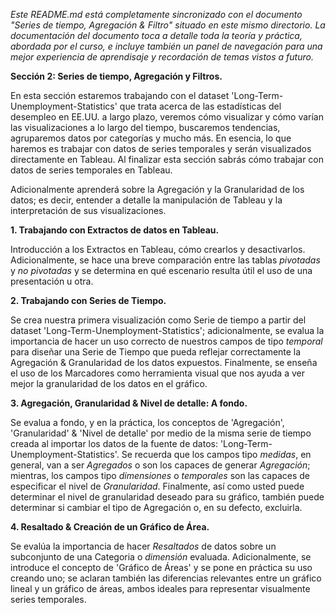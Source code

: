_Este README.md está completamente sincronizado con el documento "Series de tiempo, Agregación & Filtro" situado en este mismo directorio. La documentación del documento toca a detalle toda la teoría y práctica, abordada por el curso, e incluye también un panel de navegación para una mejor experiencia de aprendisaje y recordación de temas vistos a futuro._

**Sección 2: Series de tiempo, Agregación y Filtros.**

En esta sección estaremos trabajando con el dataset 'Long-Term-Unemployment-Statistics' que trata acerca de las estadísticas del desempleo en EE.UU. a largo plazo, veremos cómo visualizar y cómo varían las visualizaciones a lo largo del tiempo, buscaremos tendencias, agruparemos datos por categorías y mucho más. En esencia, lo que haremos es trabajar con datos de series temporales y serán visualizados directamente en Tableau. Al finalizar esta sección sabrás cómo trabajar con datos de series temporales en Tableau. 

Adicionalmente aprenderá sobre la Agregación y la Granularidad de los datos; es decir, entender a detalle la manipulación de Tableau y la interpretación de sus visualizaciones. 

**1.	Trabajando con Extractos de datos en Tableau.**

Introducción a los Extractos en Tableau, cómo crearlos y desactivarlos. Adicionalmente, se hace una breve comparación entre las tablas _pivotadas_ y _no pivotadas_ y se determina en qué escenario resulta útil el uso de una presentación u otra. 

**2.	Trabajando con Series de Tiempo.**

Se crea nuestra primera visualización como Serie de tiempo a partir del dataset 'Long-Term-Unemployment-Statistics'; adicionalmente, se evalua la importancia de hacer un uso correcto de nuestros campos de tipo _temporal_ para diseñar una Serie de Tiempo que pueda reflejar correctamente la Agregación & Granularidad de los datos expuestos. Finalmente, se enseña el uso de los Marcadores como herramienta visual que nos ayuda a ver mejor la granularidad de los datos en el gráfico.


**3. Agregación, Granularidad & Nivel de detalle: A fondo.**

Se evalua a fondo, y en la práctica, los conceptos de 'Agregación', 'Granularidad' & 'Nivel de detalle' por medio de la misma serie de tiempo creada al importar los datos de la fuente de datos: 'Long-Term-Unemployment-Statistics'. Se recuerda que los campos tipo _medidas_, en general, van a ser _Agregados_ o son los capaces de generar _Agregación_; mientras, los campos tipo _dimensiones_ o _temporales_ son las capaces de especificar el nivel de _Granularidad_. Finalmente, así como usted puede determinar el nivel de granularidad deseado para su gráfico, también puede determinar si cambiar el tipo de Agregación o, en su defecto, excluirla.

**4. Resaltado & Creación de un Gráfico de Área.**

Se evalúa la importancia de hacer _Resaltados_ de datos sobre un subconjunto de una Categoria o _dimensión_ evaluada. Adicionalmente, se introduce el concepto de 'Gráfico de Áreas' y se pone en práctica su uso creando uno; se aclaran también las diferencias relevantes entre un gráfico lineal y un gráfico de áreas, ambos ideales para representar visualmente series temporales.
